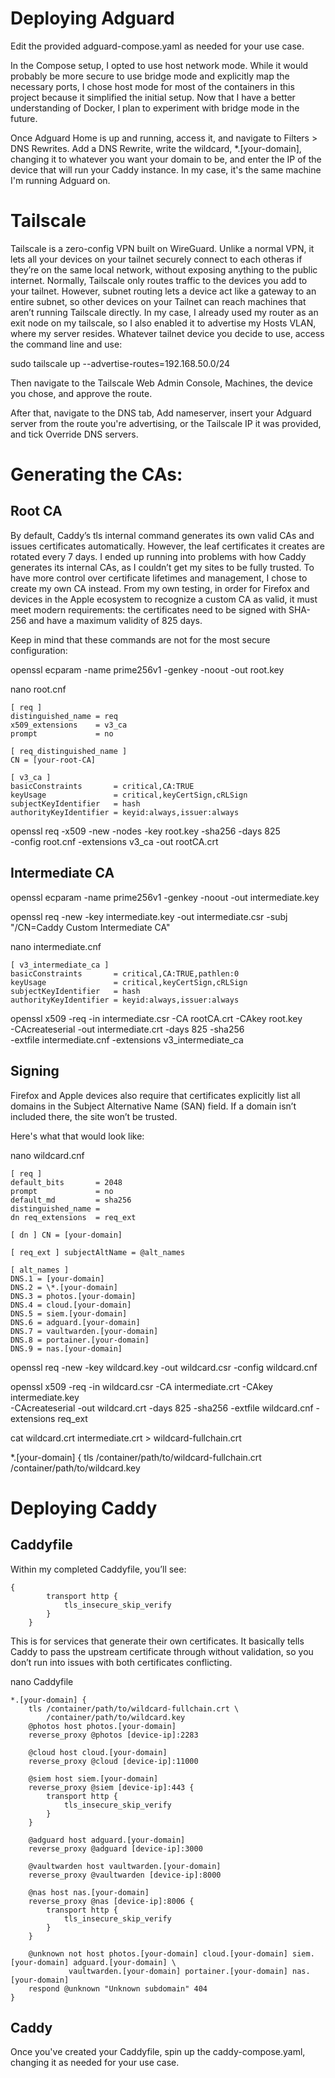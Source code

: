 # Deploying Adguard

Edit the provided adguard-compose.yaml as needed for your use case.

In the Compose setup, I opted to use host network mode. While it would probably be more secure to use bridge mode and explicitly map the necessary ports, I chose host mode for most of the containers in this project because it simplified the initial setup. Now that I have a better understanding of Docker, I plan to experiment with bridge mode in the future.

Once Adguard Home is up and running, access it, and navigate to Filters > DNS Rewrites. Add a DNS Rewrite, write the wildcard, *.[your-domain], changing it to whatever you want your domain to be, and enter the IP of the device that will run your Caddy instance. In my case, it's the same machine I'm running Adguard on. 

# Tailscale

Tailscale is a zero-config VPN built on WireGuard. Unlike a normal VPN, it lets all your devices on your tailnet securely connect to each otheras if they’re on the same local network, without exposing anything to the public internet. Normally, Tailscale only routes traffic to the devices you add to your tailnet. However, subnet routing lets a device act like a gateway to an entire subnet, so other devices on your Tailnet can reach machines that aren’t running Tailscale directly. In my case, I already used my router as an exit node on my tailscale, so I also enabled it to advertise my Hosts VLAN, where my server resides. Whatever tailnet device you decide to use, access the command line and use:

sudo tailscale up --advertise-routes=192.168.50.0/24

Then navigate to the Tailscale Web Admin Console, Machines, the device you chose, and approve the route.

After that, navigate to the DNS tab, Add nameserver, insert your Adguard server from the route you're advertising, or the Tailscale IP it was provided, and tick Override DNS servers.

# Generating the CAs:

## Root CA

By default, Caddy’s tls internal command generates its own valid CAs and issues certificates automatically. However, the leaf certificates it creates are rotated every 7 days. I ended up running into problems with how Caddy generates its internal CAs, as I couldn’t get my sites to be fully trusted. To have more control over certificate lifetimes and management, I chose to create my own CA instead. From my own testing, in order for Firefox and devices in the Apple ecosystem to recognize a custom CA as valid, it must meet modern requirements: the certificates need to be signed with SHA-256 and have a maximum validity of 825 days.

Keep in mind that these commands are not for the most secure configuration:

openssl ecparam -name prime256v1 -genkey -noout -out root.key

nano root.cnf

```
[ req ]
distinguished_name = req
x509_extensions    = v3_ca
prompt             = no

[ req_distinguished_name ]
CN = [your-root-CA]

[ v3_ca ]
basicConstraints       = critical,CA:TRUE
keyUsage               = critical,keyCertSign,cRLSign
subjectKeyIdentifier   = hash
authorityKeyIdentifier = keyid:always,issuer:always
```

openssl req -x509 -new -nodes -key root.key -sha256 -days 825 \
-config root.cnf -extensions v3_ca -out rootCA.crt

## Intermediate CA

openssl ecparam -name prime256v1 -genkey -noout -out intermediate.key

openssl req -new -key intermediate.key -out intermediate.csr -subj "/CN=Caddy Custom Intermediate CA"

nano intermediate.cnf

```
[ v3_intermediate_ca ]
basicConstraints       = critical,CA:TRUE,pathlen:0
keyUsage               = critical,keyCertSign,cRLSign
subjectKeyIdentifier   = hash
authorityKeyIdentifier = keyid:always,issuer:always
```

openssl x509 -req -in intermediate.csr -CA rootCA.crt -CAkey root.key \
-CAcreateserial -out intermediate.crt -days 825 -sha256 \
-extfile intermediate.cnf -extensions v3_intermediate_ca

## Signing 

Firefox and Apple devices also require that certificates explicitly list all domains in the Subject Alternative Name (SAN) field. If a domain isn’t included there, the site won’t be trusted.

Here's what that would look like:

nano wildcard.cnf

```
[ req ] 
default_bits       = 2048 
prompt             = no 
default_md         = sha256 
distinguished_name = 
dn req_extensions  = req_ext

[ dn ] CN = [your-domain]

[ req_ext ] subjectAltName = @alt_names

[ alt_names ] 
DNS.1 = [your-domain] 
DNS.2 = \*.[your-domain]
DNS.3 = photos.[your-domain] 
DNS.4 = cloud.[your-domain]
DNS.5 = siem.[your-domain]
DNS.6 = adguard.[your-domain]
DNS.7 = vaultwarden.[your-domain]
DNS.8 = portainer.[your-domain]
DNS.9 = nas.[your-domain]
```

openssl req -new -key wildcard.key -out wildcard.csr -config wildcard.cnf

openssl x509 -req -in wildcard.csr -CA intermediate.crt -CAkey intermediate.key \
-CAcreateserial -out wildcard.crt -days 825 -sha256 -extfile wildcard.cnf -extensions req_ext

cat wildcard.crt intermediate.crt > wildcard-fullchain.crt

*.[your-domain] {
    tls /container/path/to/wildcard-fullchain.crt \
        /container/path/to/wildcard.key

# Deploying Caddy

## Caddyfile
Within my completed Caddyfile, you’ll see:
```
{
        transport http {
            tls_insecure_skip_verify
        }
    }
```
This is for services that generate their own certificates. It basically tells Caddy to pass the upstream certificate through without validation, so you don’t run into issues with both certificates conflicting. 

nano Caddyfile

```
*.[your-domain] {
    tls /container/path/to/wildcard-fullchain.crt \
        /container/path/to/wildcard.key
    @photos host photos.[your-domain]
    reverse_proxy @photos [device-ip]:2283

    @cloud host cloud.[your-domain]
    reverse_proxy @cloud [device-ip]:11000

    @siem host siem.[your-domain]
    reverse_proxy @siem [device-ip]:443 {
        transport http {
            tls_insecure_skip_verify
        }
    }

    @adguard host adguard.[your-domain]
    reverse_proxy @adguard [device-ip]:3000

    @vaultwarden host vaultwarden.[your-domain]
    reverse_proxy @vaultwarden [device-ip]:8000

    @nas host nas.[your-domain]
    reverse_proxy @nas [device-ip]:8006 {
        transport http {
            tls_insecure_skip_verify
        }
    }

    @unknown not host photos.[your-domain] cloud.[your-domain] siem.[your-domain] adguard.[your-domain] \
             vaultwarden.[your-domain] portainer.[your-domain] nas.[your-domain]
    respond @unknown "Unknown subdomain" 404
}
```
## Caddy

Once you've created your Caddyfile, spin up the caddy-compose.yaml, changing it as needed for your use case.

